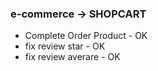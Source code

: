 ### e-commerce -> SHOPCART

* Complete Order Product - OK
* fix review star - OK
* fix review averare - OK

